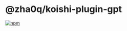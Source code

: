 # @zha0q/koishi-plugin-gpt

[![npm](https://img.shields.io/npm/v/@zha0q/koishi-plugin-gpt?style=flat-square)](https://www.npmjs.com/package/@zha0q/koishi-plugin-gpt)


